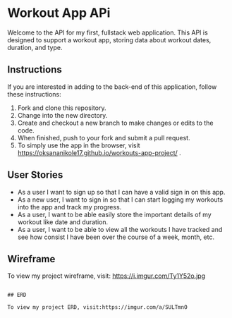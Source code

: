 
# Workout App APi

Welcome to the API for my first, fullstack web application. This API is designed to support a workout app, storing data about workout dates, duration, and type. 

## Instructions

If you are interested in adding to the back-end of this application, follow these instructions:
1. Fork and clone this repository.
2. Change into the new directory.
3. Create and checkout a new branch to make changes or edits to the code.
4. When finished, push to your fork and submit a pull request.
5. To simply use the app in the browser, visit https://oksananikole17.github.io/workouts-app-project/ .


## User Stories

* As a user I want to sign up so that I can have a valid sign in on this app.
* As a new user, I want to sign in so that I can start logging my workouts into the app and track my progress.
* As a user, I want to be able easily store the important details of my workout like date and duration.
* As a user, I want to be able to view all the workouts I have tracked and see how consist I have been over the course of a week, month, etc.

## Wireframe

To view my project wireframe, visit: https://i.imgur.com/Ty1Y52o.jpg

```

## ERD

To view my project ERD, visit:https://imgur.com/a/SULTmnO